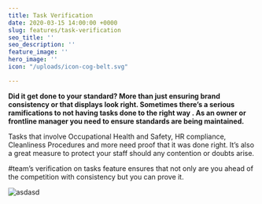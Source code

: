 ```yaml
---
title: Task Verification
date: 2020-03-15 14:00:00 +0000
slug: features/task-verification
seo_title: ''
seo_description: ''
feature_image: ''
hero_image: ''
icon: "/uploads/icon-cog-belt.svg"

---
```

**Did it get done to your standard? More than just ensuring brand consistency or that displays look right. Sometimes there’s a serious ramifications to not having tasks done to the right way . As an owner or frontline manager you need to ensure standards are being maintained.**

Tasks that involve Occupational Health and Safety, HR compliance, Cleanliness Procedures and more need proof that it was done right. It’s also a great measure to protect your staff should any contention or doubts arise.

\#team’s verification on tasks feature ensures that not only are you ahead of the competition with consistency but you can prove it.

![asdasd](/uploads/2018/02/17/building2.jpg "sads")